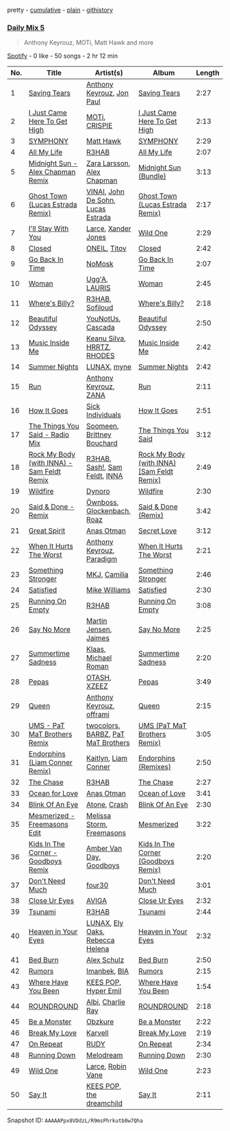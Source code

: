 pretty - [cumulative](/playlists/cumulative/37i9dQZF1E35783e1v1tLq.md) - [plain](/playlists/plain/37i9dQZF1E35783e1v1tLq) - [githistory](https://github.githistory.xyz/mdn522/spotify-playlist-archive/blob/main/playlists/plain/37i9dQZF1E35783e1v1tLq)

### [Daily Mix 5](https://open.spotify.com/playlist/37i9dQZF1E35783e1v1tLq)

> Anthony Keyrouz, MOTi, Matt Hawk and more

[Spotify](https://open.spotify.com/user/spotify) - 0 like - 50 songs - 2 hr 12 min

| No. | Title | Artist(s) | Album | Length |
|---|---|---|---|---|
| 1 | [Saving Tears](https://open.spotify.com/track/3yfrehIgd1zCBqVG5BeBYF) | [Anthony Keyrouz](https://open.spotify.com/artist/0y4czH6DnvpftiSoy7V3HY), [Jon Paul](https://open.spotify.com/artist/7KxTSiCDnkZfTVKEWzONc9) | [Saving Tears](https://open.spotify.com/album/529YaMAVKk12HXoLBkdLEw) | 2:27 |
| 2 | [I Just Came Here To Get High](https://open.spotify.com/track/7IY1svse4LwIs9lOPaJ8dv) | [MOTi](https://open.spotify.com/artist/1vo8zHmO1KzkuU9Xxh6J7W), [CRISPIE](https://open.spotify.com/artist/0FsniWxk7B9Y5rOYxRrqiL) | [I Just Came Here To Get High](https://open.spotify.com/album/2RfbQHI3dsjOlNvvuKKYIP) | 2:13 |
| 3 | [SYMPHONY](https://open.spotify.com/track/3cPfCJLdadQ3u0T4DOTsnp) | [Matt Hawk](https://open.spotify.com/artist/0lGQjr3FTxAwGLlpce0jMg) | [SYMPHONY](https://open.spotify.com/album/0Llq9KaiTVbpljjRE4Eb1B) | 2:29 |
| 4 | [All My Life](https://open.spotify.com/track/2pTii4tBijcsczNsmeBcSY) | [R3HAB](https://open.spotify.com/artist/6cEuCEZu7PAE9ZSzLLc2oQ) | [All My Life](https://open.spotify.com/album/0dHxrUuzYnUMgkulehzveD) | 2:07 |
| 5 | [Midnight Sun \- Alex Chapman Remix](https://open.spotify.com/track/1LFBygPkUZyFE0U7hJDWOb) | [Zara Larsson](https://open.spotify.com/artist/1Xylc3o4UrD53lo9CvFvVg), [Alex Chapman](https://open.spotify.com/artist/3c8wfedCs5BJGHcFyusyeh) | [Midnight Sun \(Bundle\)](https://open.spotify.com/album/601jO1tp8mHigKBy04WjqR) | 3:13 |
| 6 | [Ghost Town \(Lucas Estrada Remix\)](https://open.spotify.com/track/0ndg56b510prqHlImqJoxG) | [VINAI](https://open.spotify.com/artist/4mrBetqy378Jf1y6NLszlx), [John De Sohn](https://open.spotify.com/artist/3TVjdmhfFoYJLgBEkkZTBm), [Lucas Estrada](https://open.spotify.com/artist/2tndYCXQneCV4jtoWRwVpz) | [Ghost Town \(Lucas Estrada Remix\)](https://open.spotify.com/album/6gSjNm6RsoLBSSFfEmqASG) | 2:17 |
| 7 | [I'll Stay With You](https://open.spotify.com/track/4GmQ7FXtnOg3Foj6rILSyj) | [Larce](https://open.spotify.com/artist/7F0426slXf5O20phfCvcoX), [Xander Jones](https://open.spotify.com/artist/1CzF2XvSpgqgAJWXg6dZQK) | [Wild One](https://open.spotify.com/album/01PPrvH0eLa77dpf70yDL4) | 2:29 |
| 8 | [Closed](https://open.spotify.com/track/4fLLc2ZDLHTStMEAqNpDdL) | [ONEIL](https://open.spotify.com/artist/7kzcAiYqxBV5J25vTYeOxA), [Titov](https://open.spotify.com/artist/3SuQprUc8N1kIOs2Hm2mAk) | [Closed](https://open.spotify.com/album/46ItXQJnB5m8VwQSiRTv01) | 2:42 |
| 9 | [Go Back In Time](https://open.spotify.com/track/769Nu6bipsMH7EhtlXO7Wo) | [NoMosk](https://open.spotify.com/artist/4vxZWI0BIvfEPY4wLpWIzi) | [Go Back In Time](https://open.spotify.com/album/3LfryBjS2nDGkmf0FYxzgl) | 2:07 |
| 10 | [Woman](https://open.spotify.com/track/0kRMXzuiOWexQG2uUZQFYy) | [Ugg'A](https://open.spotify.com/artist/2eAVygHxvbYA7CtF7bv5vC), [LAURIS](https://open.spotify.com/artist/4nAwtRHZtHfsgjZUV53m1J) | [Woman](https://open.spotify.com/album/2nNFD6MMvP3oBE9B21rAEX) | 2:45 |
| 11 | [Where's Billy?](https://open.spotify.com/track/4mj8CluVE96YxWvEsOXuDF) | [R3HAB](https://open.spotify.com/artist/6cEuCEZu7PAE9ZSzLLc2oQ), [Sofiloud](https://open.spotify.com/artist/6pGgP4CDlYMumihpD3CAwm) | [Where's Billy?](https://open.spotify.com/album/0gK8q8yfOfWmtECZM8d0Jp) | 2:18 |
| 12 | [Beautiful Odyssey](https://open.spotify.com/track/5hiYBhGt4E9o5n2LycnAuh) | [YouNotUs](https://open.spotify.com/artist/67ghKnycRX6VM1xfqJSMlH), [Cascada](https://open.spotify.com/artist/0N0d3kjwdY2h7UVuTdJGfp) | [Beautiful Odyssey](https://open.spotify.com/album/15lETGtzNwgjUOHTzqbjDb) | 2:50 |
| 13 | [Music Inside Me](https://open.spotify.com/track/3HZCZZQVNVwtNamkdmrPGb) | [Keanu Silva](https://open.spotify.com/artist/1zLMhO4zzzxt5PMV4wMS3y), [HRRTZ](https://open.spotify.com/artist/6VpuPMBN4oVa62K1wS9bGS), [RHODES](https://open.spotify.com/artist/07FfkbljNIdl45Ijlh1aXS) | [Music Inside Me](https://open.spotify.com/album/5Ge1Cx1yD3xhTzEo4SLJDw) | 2:42 |
| 14 | [Summer Nights](https://open.spotify.com/track/03sfZuHY4SFlPaWoC5vLup) | [LUNAX](https://open.spotify.com/artist/7CLsFRcEkn0Amc9VlVOFwR), [myne](https://open.spotify.com/artist/34WPfL387QxZ5t8epiRnTL) | [Summer Nights](https://open.spotify.com/album/0fhDL3ImX8l2gI0qpIG5Ql) | 2:42 |
| 15 | [Run](https://open.spotify.com/track/40b6cHP6sgDauzBpaDCvgY) | [Anthony Keyrouz](https://open.spotify.com/artist/0y4czH6DnvpftiSoy7V3HY), [ZANA](https://open.spotify.com/artist/34lIancN28qj7jD4JxYOdE) | [Run](https://open.spotify.com/album/6XBhijGGg4sU2HNeo07rHU) | 2:11 |
| 16 | [How It Goes](https://open.spotify.com/track/1I3QcR2Z9E1Mmmo3NU1NJP) | [Sick Individuals](https://open.spotify.com/artist/0XqFDQJjqW5PfhfBCb53LR) | [How It Goes](https://open.spotify.com/album/7x0v4rMXeG5b7RitnxBSIW) | 2:51 |
| 17 | [The Things You Said \- Radio Mix](https://open.spotify.com/track/1IEnlBSayTncWCtkeyxVhJ) | [Soomeen](https://open.spotify.com/artist/4mjsI2pJVZWAkDeX4xABDL), [Brittney Bouchard](https://open.spotify.com/artist/4iyRlrtLkoUNq48bOWdyqm) | [The Things You Said](https://open.spotify.com/album/4HDISpnvGbSBwiM6zdmwDO) | 3:12 |
| 18 | [Rock My Body \(with INNA\) \- Sam Feldt Remix](https://open.spotify.com/track/7iLximGIlwAFgB5J7KG7pJ) | [R3HAB](https://open.spotify.com/artist/6cEuCEZu7PAE9ZSzLLc2oQ), [Sash!](https://open.spotify.com/artist/5XTxV2ifoYkmNb13Gb6cKz), [Sam Feldt](https://open.spotify.com/artist/20gsENnposVs2I4rQ5kvrf), [INNA](https://open.spotify.com/artist/2w9zwq3AktTeYYMuhMjju8) | [Rock My Body \(with INNA\) \[Sam Feldt Remix\]](https://open.spotify.com/album/5AD2PA4Cef5qsJZGsyj0xZ) | 2:49 |
| 19 | [Wildfire](https://open.spotify.com/track/77uHWvtER9QbyBpWPDmZ3b) | [Dynoro](https://open.spotify.com/artist/3v6Ji4uoWtKRkhuDUaxi9n) | [Wildfire](https://open.spotify.com/album/1vcZTJZVgo4maGfGoG8ZMq) | 2:30 |
| 20 | [Said & Done \- Remix](https://open.spotify.com/track/7IhDNMyeboGQVcpGhHVzOL) | [Öwnboss](https://open.spotify.com/artist/37czgDRfGMvgRiUKHvnnhj), [Glockenbach](https://open.spotify.com/artist/7GZJ2POiwPZoW7UVYjNj8i), [Roaz](https://open.spotify.com/artist/3Y7AGik4EYQT3FX6Cx0iMk) | [Said & Done \(Remix\)](https://open.spotify.com/album/3ZvtwiIis06V6gh3sHgpbE) | 3:42 |
| 21 | [Great Spirit](https://open.spotify.com/track/30TzdrUQb1NSPvNWoVpJ76) | [Anas Otman](https://open.spotify.com/artist/66kee8oYRhl1zR7PvNCpU9) | [Secret Love](https://open.spotify.com/album/6SdFCdHmSBsJLHV8ORI93A) | 3:12 |
| 22 | [When It Hurts The Worst](https://open.spotify.com/track/4RdO7dJcj61Qk7rmGKimx7) | [Anthony Keyrouz](https://open.spotify.com/artist/0y4czH6DnvpftiSoy7V3HY), [Paradigm](https://open.spotify.com/artist/6WamMeXO2jN9tUYxSBUclQ) | [When It Hurts The Worst](https://open.spotify.com/album/4b4CP2LI1GOBrHLfjKTPlM) | 2:21 |
| 23 | [Something Stronger](https://open.spotify.com/track/3b6QPNnAhqF376opkz6Xf8) | [MKJ](https://open.spotify.com/artist/2mdhxkqoWFBLtEC5FRkMD0), [Camilia](https://open.spotify.com/artist/58jQ9ySMbgsPyB4VkDjGrQ) | [Something Stronger](https://open.spotify.com/album/0qZnnUiTIYCCqO4mOujgtb) | 2:46 |
| 24 | [Satisfied](https://open.spotify.com/track/3sOyfWKA6qKuQD3OBlYyox) | [Mike Williams](https://open.spotify.com/artist/3IpvVrP3VLhruTmnququq7) | [Satisfied](https://open.spotify.com/album/0NsIgECCSaETGUrcWRmeD3) | 2:30 |
| 25 | [Running On Empty](https://open.spotify.com/track/5I34uzzHCTaSPorVvD2dHJ) | [R3HAB](https://open.spotify.com/artist/6cEuCEZu7PAE9ZSzLLc2oQ) | [Running On Empty](https://open.spotify.com/album/0vihjrg3oA56CBPSeNcbZb) | 3:08 |
| 26 | [Say No More](https://open.spotify.com/track/18sc5nbaurxAfEPSunVVbn) | [Martin Jensen](https://open.spotify.com/artist/4ehtJnVumNf6xzSCDk8aLB), [Jaimes](https://open.spotify.com/artist/6EdfpkgBzauysFts2D0LSO) | [Say No More](https://open.spotify.com/album/2JbEsU0CY6Uk8Q5JEwqSC7) | 2:25 |
| 27 | [Summertime Sadness](https://open.spotify.com/track/5fqygTDFGnzkFg2ZPUW4lk) | [Klaas](https://open.spotify.com/artist/25sJFKMqDENdsTF7zRXoif), [Michael Roman](https://open.spotify.com/artist/6ymKRGN5gpJNYqUGkxHyFH) | [Summertime Sadness](https://open.spotify.com/album/0EuLzLm4daU83THrk8KB0i) | 2:20 |
| 28 | [Pepas](https://open.spotify.com/track/0Nt78BUVa3M1oBviqfvz7f) | [OTASH](https://open.spotify.com/artist/3lWH59JER2slR937o2bnvK), [XZEEZ](https://open.spotify.com/artist/2RiUm9R19CexHcvpC5hD8Z) | [Pepas](https://open.spotify.com/album/2irYAVTxLVhX8X4n81tBrr) | 3:49 |
| 29 | [Queen](https://open.spotify.com/track/2gSSbcS1TJjD7XZ9y7nTBR) | [Anthony Keyrouz](https://open.spotify.com/artist/0y4czH6DnvpftiSoy7V3HY), [offrami](https://open.spotify.com/artist/733pYGuQ9xwCh15uK2VWT1) | [Queen](https://open.spotify.com/album/7jTMQ3wRVqgVXtgFPzL5pV) | 2:15 |
| 30 | [UMS \- PaT MaT Brothers Remix](https://open.spotify.com/track/1Zf3lrxVJzsrMrIalK2ouU) | [twocolors](https://open.spotify.com/artist/7ACEUD7UsmmXrnj4OLt8f9), [BARBZ](https://open.spotify.com/artist/0I570b72DF4WXlk8zcKaPc), [PaT MaT Brothers](https://open.spotify.com/artist/0j1xEH9FlTTyR5yKEIdxBp) | [UMS \(PaT MaT Brothers Remix\)](https://open.spotify.com/album/3Jfd3DyQlzY6uEwNwbo72X) | 3:05 |
| 31 | [Endorphins \(Liam Conner Remix\)](https://open.spotify.com/track/6LqpbdyqAZoWQmhSaoTyKC) | [Kaitlyn](https://open.spotify.com/artist/3HH37h87eKjTIxA2oZSy5d), [Liam Conner](https://open.spotify.com/artist/0uIGZDE3WVOqjjciTcinaD) | [Endorphins \(Remixes\)](https://open.spotify.com/album/4EB214CUtQ6rZlEf91zM7K) | 2:50 |
| 32 | [The Chase](https://open.spotify.com/track/4Y8PGabkHNMDRmlKSYh8qK) | [R3HAB](https://open.spotify.com/artist/6cEuCEZu7PAE9ZSzLLc2oQ) | [The Chase](https://open.spotify.com/album/5koPzfr85wkv99rVjVKTXX) | 2:27 |
| 33 | [Ocean for Love](https://open.spotify.com/track/0Lda2Qd1IReclUcoc9GL9h) | [Anas Otman](https://open.spotify.com/artist/66kee8oYRhl1zR7PvNCpU9) | [Ocean of Love](https://open.spotify.com/album/5BjeyY74RdjMqFSScMD99y) | 3:41 |
| 34 | [Blink Of An Eye](https://open.spotify.com/track/0sMEDWnIQtEC5TbaX9DWsU) | [Atone](https://open.spotify.com/artist/1qX4LteZwrGj4pvKtQiYA4), [Crash](https://open.spotify.com/artist/5JLTSnjifdEqjXpqB6d02y) | [Blink Of An Eye](https://open.spotify.com/album/0lpndXv7bnQppN4bIXzG6b) | 2:30 |
| 35 | [Mesmerized \- Freemasons Edit](https://open.spotify.com/track/7Hp0SVTrhKOoapKrz7IMDK) | [Melissa Storm](https://open.spotify.com/artist/00BbNEAprt1Bkzsh4jEVlw), [Freemasons](https://open.spotify.com/artist/49H2dQUNhIlso7VNkS8nFR) | [Mesmerized](https://open.spotify.com/album/61UfSlgPj7EypgVfPqn6un) | 3:22 |
| 36 | [Kids In The Corner \- Goodboys Remix](https://open.spotify.com/track/6EIyNWCx1cSHDF9SEKeiWL) | [Amber Van Day](https://open.spotify.com/artist/6NFRBhq9SmNn1FAiRs9AEf), [Goodboys](https://open.spotify.com/artist/2nm38smINjms1LtczR0Cei) | [Kids In The Corner \(Goodboys Remix\)](https://open.spotify.com/album/6Sloyq6BIRcGycFCizVSZo) | 2:20 |
| 37 | [Don't Need Much](https://open.spotify.com/track/4Kf3NZct75iJcCbS4kQox2) | [four30](https://open.spotify.com/artist/2ZIBs9fjeieh0tVW1rnO0S) | [Don't Need Much](https://open.spotify.com/album/1HcWv9CphfUBWT9Ld4G18u) | 3:01 |
| 38 | [Close Ur Eyes](https://open.spotify.com/track/6MgFjFGaFyv92JcqwtAnWJ) | [AVIGA](https://open.spotify.com/artist/1JZsObLDi3gwXhcjxpvrr5) | [Close Ur Eyes](https://open.spotify.com/album/5nKos5WbEvuD7eLCXP2xNK) | 2:32 |
| 39 | [Tsunami](https://open.spotify.com/track/2n3zCFoj5VM9UYGDeiUlPs) | [R3HAB](https://open.spotify.com/artist/6cEuCEZu7PAE9ZSzLLc2oQ) | [Tsunami](https://open.spotify.com/album/1yI4sqzattJa3bLcyIn29K) | 2:44 |
| 40 | [Heaven in Your Eyes](https://open.spotify.com/track/4vPo8XnazRw1fWyIEcG77z) | [LUNAX](https://open.spotify.com/artist/7CLsFRcEkn0Amc9VlVOFwR), [Ely Oaks](https://open.spotify.com/artist/2MdFJmUQf3ckA99IhFF9my), [Rebecca Helena](https://open.spotify.com/artist/76i2ylWmcnDTx38Va7Mwzr) | [Heaven in Your Eyes](https://open.spotify.com/album/6lUM7cLqtA0YP3xfPUH1FT) | 2:32 |
| 41 | [Bed Burn](https://open.spotify.com/track/1gHnmNOVnBLM8rRHa9lnkq) | [Alex Schulz](https://open.spotify.com/artist/5OReTeTBZ578sj07hDS0x7) | [Bed Burn](https://open.spotify.com/album/0hhBXhvfyjAykLutRD3rV6) | 2:50 |
| 42 | [Rumors](https://open.spotify.com/track/3l86qllTNoeEpELSuL6IWv) | [Imanbek](https://open.spotify.com/artist/5rGrDvrLOV2VV8SCFVGWlj), [BIA](https://open.spotify.com/artist/6veh5zbFpm31XsPdjBgPER) | [Rumors](https://open.spotify.com/album/4Bam5z6xEu8eylzs4oXokN) | 2:15 |
| 43 | [Where Have You Been](https://open.spotify.com/track/6gv96lsSGBzZQhISRT93Fa) | [KEES POP](https://open.spotify.com/artist/2hyTxsipYZ4IKdiHhTzufD), [Hyper Emil](https://open.spotify.com/artist/4lyBxxcu9oN7AagbqEIjF6) | [Where Have You Been](https://open.spotify.com/album/6q7CoPPJLycLUfTt2wU5y9) | 1:54 |
| 44 | [ROUNDROUND](https://open.spotify.com/track/186ADwgPVVUowxsDmPchaJ) | [Albi](https://open.spotify.com/artist/7AANDBs83JY3hFkYl7T3kk), [Charlie Ray](https://open.spotify.com/artist/5E0lRlMBtVgbEo3gsn8UuF) | [ROUNDROUND](https://open.spotify.com/album/22jOrf73qxTSyxWq4vMkP1) | 2:18 |
| 45 | [Be a Monster](https://open.spotify.com/track/6Bn94Z7IEyjNM7Zt0YQmbN) | [Obzkure](https://open.spotify.com/artist/2A0Vr6jboum6XRvVfMD3Tl) | [Be a Monster](https://open.spotify.com/album/1coC40gfoSOIA4vMRFP1K1) | 2:22 |
| 46 | [Break My Love](https://open.spotify.com/track/0nlnrT9kQj1fIzOZeWDp5B) | [Karvell](https://open.spotify.com/artist/5PaTdbf3J0LU5WqtBMukRJ) | [Break My Love](https://open.spotify.com/album/1DLYsfQLe4RDdMLn6wSYKO) | 2:19 |
| 47 | [On Repeat](https://open.spotify.com/track/2LwmRPTik7rGzTzCsyhx6g) | [RUDY](https://open.spotify.com/artist/2tFi8VSdCE13OM3yfr8qnp) | [On Repeat](https://open.spotify.com/album/5jZbTXq2nIE7WBjtF9Azxv) | 2:34 |
| 48 | [Running Down](https://open.spotify.com/track/0cqQ7kDciu6CJWEgfvnRZD) | [Melodream](https://open.spotify.com/artist/6RjOnZCDTqQNEkpUir0PEo) | [Running Down](https://open.spotify.com/album/658LMAt6FHSDuZx7zBi8NJ) | 2:30 |
| 49 | [Wild One](https://open.spotify.com/track/6slPyE5KMXQmEbbMMmy67Q) | [Larce](https://open.spotify.com/artist/7F0426slXf5O20phfCvcoX), [Robin Vane](https://open.spotify.com/artist/4staIXcWEmr34cRhsDp8nW) | [Wild One](https://open.spotify.com/album/01PPrvH0eLa77dpf70yDL4) | 2:23 |
| 50 | [Say It](https://open.spotify.com/track/2W44xbjKrBgNSlgaqewtuu) | [KEES POP](https://open.spotify.com/artist/2hyTxsipYZ4IKdiHhTzufD), [the dreamchild](https://open.spotify.com/artist/10Gmy6IXSmHTccmKz5G2aX) | [Say It](https://open.spotify.com/album/55tf0i17wBBAsb52GRxncG) | 2:11 |

Snapshot ID: `AAAAAPpx8VDdzL/R9msPhrkutb0w7Qha`

